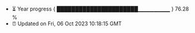- ⏳ Year progress { ██████████████████████▁▁▁▁▁▁▁▁ } 76.28 %
- ⏰ Updated on Fri, 06 Oct 2023 10:18:15 GMT

